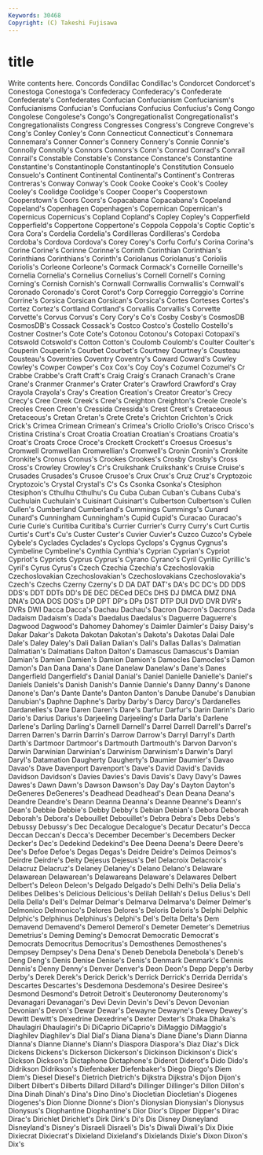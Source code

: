 ```yaml
---
Keywords: 30468 
Copyright: (C) Takeshi Fujisawa
---
```


# title

Write contents here.
Concords Condillac Condillac's Condorcet Condorcet's Conestoga Conestoga's Confederacy Confederacy's Confederate
Confederate's Confederates Confucian Confucianism Confucianism's Confucianisms Confucian's Confucians Confucius Confucius's
Cong Congo Congolese Congolese's Congo's Congregationalist Congregationalist's Congregationalists Congress Congresses
Congress's Congreve Congreve's Cong's Conley Conley's Conn Connecticut Connecticut's Connemara
Connemara's Conner Conner's Connery Connery's Connie Connie's Connolly Connolly's Connors
Connors's Conn's Conrad Conrad's Conrail Conrail's Constable Constable's Constance Constance's
Constantine Constantine's Constantinople Constantinople's Constitution Consuelo Consuelo's Continent Continental Continental's
Continent's Contreras Contreras's Conway Conway's Cook Cooke Cooke's Cook's Cooley
Cooley's Coolidge Coolidge's Cooper Cooper's Cooperstown Cooperstown's Coors Coors's Copacabana
Copacabana's Copeland Copeland's Copenhagen Copenhagen's Copernican Copernican's Copernicus Copernicus's Copland
Copland's Copley Copley's Copperfield Copperfield's Coppertone Coppertone's Coppola Coppola's Coptic
Coptic's Cora Cora's Cordelia Cordelia's Cordilleras Cordilleras's Cordoba Cordoba's Cordova
Cordova's Corey Corey's Corfu Corfu's Corina Corina's Corine Corine's Corinne
Corinne's Corinth Corinthian Corinthian's Corinthians Corinthians's Corinth's Coriolanus Coriolanus's Coriolis
Coriolis's Corleone Corleone's Cormack Cormack's Corneille Corneille's Cornelia Cornelia's Cornelius
Cornelius's Cornell Cornell's Corning Corning's Cornish Cornish's Cornwall Cornwallis Cornwallis's
Cornwall's Coronado Coronado's Corot Corot's Corp Correggio Correggio's Corrine Corrine's
Corsica Corsican Corsican's Corsica's Cortes Corteses Cortes's Cortez Cortez's Cortland
Cortland's Corvallis Corvallis's Corvette Corvette's Corvus Corvus's Cory Cory's Co's
Cosby Cosby's CosmosDB CosmosDB's Cossack Cossack's Costco Costco's Costello Costello's
Costner Costner's Cote Cote's Cotonou Cotonou's Cotopaxi Cotopaxi's Cotswold Cotswold's
Cotton Cotton's Coulomb Coulomb's Coulter Coulter's Couperin Couperin's Courbet Courbet's
Courtney Courtney's Cousteau Cousteau's Coventries Coventry Coventry's Coward Coward's Cowley
Cowley's Cowper Cowper's Cox Cox's Coy Coy's Cozumel Cozumel's Cr
Crabbe Crabbe's Craft Craft's Craig Craig's Cranach Cranach's Crane Crane's
Cranmer Cranmer's Crater Crater's Crawford Crawford's Cray Crayola Crayola's Cray's
Creation Creation's Creator Creator's Crecy Crecy's Cree Creek Creek's Cree's
Creighton Creighton's Creole Creole's Creoles Creon Creon's Cressida Cressida's Crest
Crest's Cretaceous Cretaceous's Cretan Cretan's Crete Crete's Crichton Crichton's Crick
Crick's Crimea Crimean Crimean's Crimea's Criollo Criollo's Crisco Crisco's Cristina
Cristina's Croat Croatia Croatian Croatian's Croatians Croatia's Croat's Croats Croce
Croce's Crockett Crockett's Croesus Croesus's Cromwell Cromwellian Cromwellian's Cromwell's Cronin
Cronin's Cronkite Cronkite's Cronus Cronus's Crookes Crookes's Crosby Crosby's Cross
Cross's Crowley Crowley's Cr's Cruikshank Cruikshank's Cruise Cruise's Crusades Crusades's
Crusoe Crusoe's Crux Crux's Cruz Cruz's Cryptozoic Cryptozoic's Crystal Crystal's
C's Cs Csonka Csonka's Ctesiphon Ctesiphon's Cthulhu Cthulhu's Cu Cuba
Cuban Cuban's Cubans Cuba's Cuchulain Cuchulain's Cuisinart Cuisinart's Culbertson Culbertson's
Cullen Cullen's Cumberland Cumberland's Cummings Cummings's Cunard Cunard's Cunningham Cunningham's
Cupid Cupid's Curacao Curacao's Curie Curie's Curitiba Curitiba's Currier Currier's
Curry Curry's Curt Curtis Curtis's Curt's Cu's Custer Custer's Cuvier
Cuvier's Cuzco Cuzco's Cybele Cybele's Cyclades Cyclades's Cyclops Cyclops's Cygnus
Cygnus's Cymbeline Cymbeline's Cynthia Cynthia's Cyprian Cyprian's Cypriot Cypriot's Cypriots
Cyprus Cyprus's Cyrano Cyrano's Cyril Cyrillic Cyrillic's Cyril's Cyrus Cyrus's
Czech Czechia Czechia's Czechoslovakia Czechoslovakian Czechoslovakian's Czechoslovakians Czechoslovakia's Czech's Czechs
Czerny Czerny's D DA DAT DAT's DA's DC DC's DD
DDS DDS's DDT DDTs DD's DE DEC DECed DECs DHS
DJ DMCA DMZ DNA DNA's DOA DOS DOS's DP DPT
DP's DPs DST DTP DUI DVD DVR DVR's DVRs DWI
Dacca Dacca's Dachau Dachau's Dacron Dacron's Dacrons Dada Dadaism Dadaism's
Dada's Daedalus Daedalus's Daguerre Daguerre's Dagwood Dagwood's Dahomey Dahomey's Daimler
Daimler's Daisy Daisy's Dakar Dakar's Dakota Dakotan Dakotan's Dakota's Dakotas
Dalai Dale Dale's Daley Daley's Dali Dalian Dalian's Dali's Dallas
Dallas's Dalmatian Dalmatian's Dalmatians Dalton Dalton's Damascus Damascus's Damian Damian's
Damien Damien's Damion Damion's Damocles Damocles's Damon Damon's Dan Dana
Dana's Dane Danelaw Danelaw's Dane's Danes Dangerfield Dangerfield's Danial Danial's
Daniel Danielle Danielle's Daniel's Daniels Daniels's Danish Danish's Dannie Dannie's
Danny Danny's Danone Danone's Dan's Dante Dante's Danton Danton's Danube
Danube's Danubian Danubian's Daphne Daphne's Darby Darby's Darcy Darcy's Dardanelles
Dardanelles's Dare Daren Daren's Dare's Darfur Darfur's Darin Darin's Dario
Dario's Darius Darius's Darjeeling Darjeeling's Darla Darla's Darlene Darlene's Darling
Darling's Darnell Darnell's Darrel Darrell Darrell's Darrel's Darren Darren's Darrin
Darrin's Darrow Darrow's Darryl Darryl's Darth Darth's Dartmoor Dartmoor's Dartmouth
Dartmouth's Darvon Darvon's Darwin Darwinian Darwinian's Darwinism Darwinism's Darwin's Daryl
Daryl's Datamation Daugherty Daugherty's Daumier Daumier's Davao Davao's Dave Davenport
Davenport's Dave's David David's Davids Davidson Davidson's Davies Davies's Davis
Davis's Davy Davy's Dawes Dawes's Dawn Dawn's Dawson Dawson's Day
Day's Dayton Dayton's DeGeneres DeGeneres's Deadhead Deadhead's Dean Deana Deana's
Deandre Deandre's Deann Deanna Deanna's Deanne Deanne's Deann's Dean's Debbie
Debbie's Debby Debby's Debian Debian's Debora Deborah Deborah's Debora's Debouillet
Debouillet's Debra Debra's Debs Debs's Debussy Debussy's Dec Decalogue Decalogue's
Decatur Decatur's Decca Deccan Deccan's Decca's December December's Decembers Decker
Decker's Dec's Dedekind Dedekind's Dee Deena Deena's Deere Deere's Dee's
Defoe Defoe's Degas Degas's Deidre Deidre's Deimos Deimos's Deirdre Deirdre's
Deity Dejesus Dejesus's Del Delacroix Delacroix's Delacruz Delacruz's Delaney Delaney's
Delano Delano's Delaware Delawarean Delawarean's Delawareans Delaware's Delawares Delbert Delbert's
Deleon Deleon's Delgado Delgado's Delhi Delhi's Delia Delia's Delibes Delibes's
Delicious Delicious's Delilah Delilah's Delius Delius's Dell Della Della's Dell's
Delmar Delmar's Delmarva Delmarva's Delmer Delmer's Delmonico Delmonico's Delores Delores's
Deloris Deloris's Delphi Delphic Delphic's Delphinus Delphinus's Delphi's Del's Delta
Delta's Dem Demavend Demavend's Demerol Demerol's Demeter Demeter's Demetrius Demetrius's
Deming Deming's Democrat Democratic Democrat's Democrats Democritus Democritus's Demosthenes Demosthenes's
Dempsey Dempsey's Dena Dena's Deneb Denebola Denebola's Deneb's Deng Deng's
Denis Denise Denise's Denis's Denmark Denmark's Dennis Dennis's Denny Denny's
Denver Denver's Deon Deon's Depp Depp's Derby Derby's Derek Derek's
Derick Derick's Derrick Derrick's Derrida Derrida's Descartes Descartes's Desdemona Desdemona's
Desiree Desiree's Desmond Desmond's Detroit Detroit's Deuteronomy Deuteronomy's Devanagari Devanagari's
Devi Devin Devin's Devi's Devon Devonian Devonian's Devon's Dewar Dewar's
Dewayne Dewayne's Dewey Dewey's Dewitt Dewitt's Dexedrine Dexedrine's Dexter Dexter's
Dhaka Dhaka's Dhaulagiri Dhaulagiri's Di DiCaprio DiCaprio's DiMaggio DiMaggio's Diaghilev
Diaghilev's Dial Dial's Diana Diana's Diane Diane's Diann Dianna Dianna's
Dianne Dianne's Diann's Diaspora Diaspora's Diaz Diaz's Dick Dickens Dickens's
Dickerson Dickerson's Dickinson Dickinson's Dick's Dickson Dickson's Dictaphone Dictaphone's Diderot
Diderot's Dido Dido's Didrikson Didrikson's Diefenbaker Diefenbaker's Diego Diego's Diem
Diem's Diesel Diesel's Dietrich Dietrich's Dijkstra Dijkstra's Dijon Dijon's Dilbert
Dilbert's Dilberts Dillard Dillard's Dillinger Dillinger's Dillon Dillon's Dina Dinah
Dinah's Dina's Dino Dino's Diocletian Diocletian's Diogenes Diogenes's Dion Dionne
Dionne's Dion's Dionysian Dionysian's Dionysus Dionysus's Diophantine Diophantine's Dior Dior's
Dipper Dipper's Dirac Dirac's Dirichlet Dirichlet's Dirk Dirk's Di's Dis
Disney Disneyland Disneyland's Disney's Disraeli Disraeli's Dis's Diwali Diwali's Dix
Dixie Dixiecrat Dixiecrat's Dixieland Dixieland's Dixielands Dixie's Dixon Dixon's Dix's
